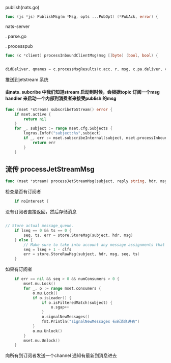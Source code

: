 publish(nats.go)
```go
func (js *js) PublishMsg(m *Msg, opts ...PubOpt) (*PubAck, error) {
```

nats-server

. parse.go

. processpub


```go
func (c *client) processInboundClientMsg(msg []byte) (bool, bool) {

```

```go

didDeliver, qnames = c.processMsgResults(c.acc, r, msg, c.pa.deliver, c.pa.subject, c.pa.reply, flag)

```
推送到jetstream 系统

#### 由nats. subcribe 中我们知道stream 启动到时候，会根据topic 订阅一个msg handler 来启动一个内部到消费者来接受publish 的msg

```go
func (mset *stream) subscribeToStream() error {
	if mset.active {
		return nil
	}
	for _, subject := range mset.cfg.Subjects {
		logrus.Infof("subject:%s",subject)
		if _, err := mset.subscribeInternal(subject, mset.processInboundJetStreamMsg); err != nil {
			return err
		}
	}

```
## 流传 processJetStreamMsg
```go
func (mset *stream) processJetStreamMsg(subject, reply string, hdr, msg []byte, lseq uint64, ts int64) error {
```

检查是否有订阅者
```go
	if noInterest {
```
没有订阅者直接返回，然后存储消息
```go

// Store actual message_queue.
	if lseq == 0 && ts == 0 {
		seq, ts, err = store.StoreMsg(subject, hdr, msg)
	} else {
		// Make sure to take into account any message assignments that we had to skip (clfs).
		seq = lseq + 1 - clfs
		err = store.StoreRawMsg(subject, hdr, msg, seq, ts)
	}
```
如果有订阅者

```go
	if err == nil && seq > 0 && numConsumers > 0 {
		mset.mu.Lock()
		for _, o := range mset.consumers {
			o.mu.Lock()
			if o.isLeader() {
				if o.isFilteredMatch(subject) {
					o.sgap++
				}
				o.signalNewMessages()
				fmt.Println("signalNewMessages 有新消息进去")
			}
			o.mu.Unlock()
		}
		mset.mu.Unlock()
	}
```
向所有到订阅者发送一个channel 通知有最新到消息进去


